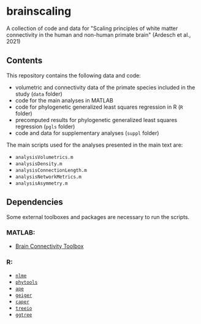 # brainscaling
A collection of code and data for "Scaling principles of white matter connectivity in the human and non-human primate brain" (Ardesch et al., 2021)

## Contents

This repository contains the following data and code:
* volumetric and connectivity data of the primate species included in the study (`data` folder)
* code for the main analyses in MATLAB
* code for phylogenetic generalized least squares regression in R (`R` folder)
* precomputed results for phylogenetic generalized least squares regression (`pgls` folder)
* code and data for supplementary analyses (`suppl` folder)

The main scripts used for the analyses presented in the main text are:
* `analysisVolumetrics.m`
* `analysisDensity.m`
* `analysisConnectionLength.m`
* `analysisNetworkMetrics.m`
* `analysisAsymmetry.m`

## Dependencies

Some external toolboxes and packages are necessary to run the scripts.


### MATLAB:
* [Brain Connectivity Toolbox](https://sites.google.com/site/bctnet/) 

### R:
* [`nlme`](https://CRAN.R-project.org/package=nlme)
* [`phytools`](https://CRAN.R-project.org/package=phytools)
* [`ape`](https://CRAN.R-project.org/package=ape)
* [`geiger`](https://CRAN.R-project.org/package=geiger)
* [`caper`](https://CRAN.R-project.org/package=caper)
* [`treeio`](https://guangchuangyu.github.io/software/treeio/)
* [`ggtree`](https://guangchuangyu.github.io/software/ggtree/)
